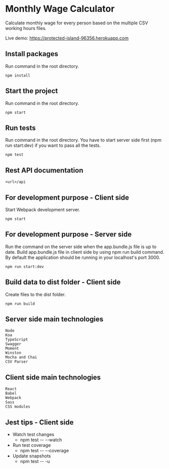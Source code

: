 # Monthly Wage Calculator

Calculate monthly wage for every person based on the multiple CSV working hours files.

Live demo: https://protected-island-96356.herokuapp.com

## Install packages

Run command in the root directory.

    npm install
    
## Start the project

Run command in the root directory.

    npm start
    
## Run tests

Run command in the root directory. You have to start server side first (npm run start:dev) if you want to pass all the tests.

    npm test
    
## Rest API documentation

    <url>/api
    
## For development purpose - Client side

Start Webpack development server.
   
    npm start

## For development purpose -  Server side

Run the command on the server side when the app.bundle.js file is up to date. Build app.bundle.js file in client side by using npm run build command. By default the application should be running in your localhost's port 3000.

    npm run start:dev

## Build data to dist folder - Client side

Create files to the dist folder.

    npm run build
    
## Server side main technologies

    Node
    Koa
    TypeScript
    Swagger
    Moment
    Winston
    Mocha and Chai
    CSV Parser
    
## Client side main technologies

    React
    Babel
    Webpack
    Sass
    CSS modules

## Jest tips - Client side

- Watch test changes  
    - npm test -- --watch
- Run test coverage    
    - npm test -- --coverage 
- Update snapshots   
    - npm test -- -u
